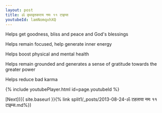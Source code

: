 ```yaml
---
layout: post
title: ॐ वृथावृतकराय नमः ११ टाइम्स
youtubeId: lamNomqxhXQ
---
```

 
 
Helps get goodness, bliss and peace and God's blessings
 
Helps remain focused, help generate inner energy 
 
Helps boost physical and mental health 
 
Helps remain grounded and generates a sense of gratitude towards the greater power 
 
Helps reduce bad karma
 
 
 
 


{% include youtubePlayer.html id=page.youtubeId %}
 
[Next]({{ site.baseurl }}{% link  split1/_posts/2013-08-24-ॐ टहलाया नमः ११ टाइम्स.md%})
 
